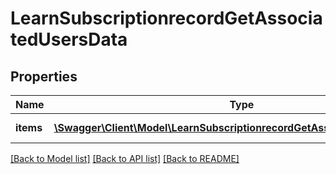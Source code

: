 # LearnSubscriptionrecordGetAssociatedUsersData

## Properties
Name | Type | Description | Notes
------------ | ------------- | ------------- | -------------
**items** | [**\Swagger\Client\Model\LearnSubscriptionrecordGetAssociatedUsersItems[]**](LearnSubscriptionrecordGetAssociatedUsersItems.md) | List of Users | [optional] 

[[Back to Model list]](../README.md#documentation-for-models) [[Back to API list]](../README.md#documentation-for-api-endpoints) [[Back to README]](../README.md)


